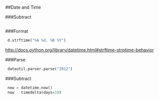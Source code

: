 
##Date and Time


###Subtract
```python
 ```
###Format 
```python
 d.strftime("%A %d. %B %Y")
 ```
http://docs.python.org/library/datetime.html#strftime-strptime-behavior

###Parse

```python
 dateutil.parser.parse("2012")
 ```
###Subtract
```python
 now = datetime.now()
 now - timedelta(days=10)
 ```


